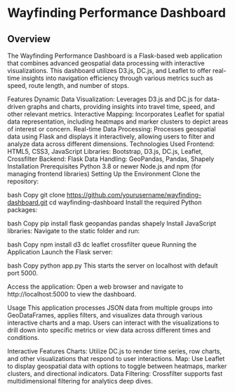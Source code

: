 # Wayfinding Performance Dashboard

## Overview

The Wayfinding Performance Dashboard is a Flask-based web application that combines advanced geospatial data processing with interactive visualizations. This dashboard utilizes D3.js, DC.js, and Leaflet to offer real-time insights into navigation efficiency through various metrics such as speed, route length, and number of stops.

Features
Dynamic Data Visualization: Leverages D3.js and DC.js for data-driven graphs and charts, providing insights into travel time, speed, and other relevant metrics.
Interactive Mapping: Incorporates Leaflet for spatial data representation, including heatmaps and marker clusters to depict areas of interest or concern.
Real-time Data Processing: Processes geospatial data using Flask and displays it interactively, allowing users to filter and analyze data across different dimensions.
Technologies Used
Frontend: HTML5, CSS3, JavaScript
Libraries: Bootstrap, D3.js, DC.js, Leaflet, Crossfilter
Backend: Flask
Data Handling: GeoPandas, Pandas, Shapely
Installation
Prerequisites
Python 3.8 or newer
Node.js and npm (for managing frontend libraries)
Setting Up the Environment
Clone the repository:

bash
Copy
git clone https://github.com/yourusername/wayfinding-dashboard.git
cd wayfinding-dashboard
Install the required Python packages:

bash
Copy
pip install flask geopandas pandas shapely
Install JavaScript libraries: Navigate to the static folder and run:

bash
Copy
npm install d3 dc leaflet crossfilter queue
Running the Application
Launch the Flask server:

bash
Copy
python app.py
This starts the server on localhost with default port 5000.

Access the application: Open a web browser and navigate to http://localhost:5000 to view the dashboard.

Usage
This application processes JSON data from multiple groups into GeoDataFrames, applies filters, and visualizes data through various interactive charts and a map. Users can interact with the visualizations to drill down into specific metrics or view data across different times and conditions.

Interactive Features
Charts: Utilize DC.js to render time series, row charts, and other visualizations that respond to user interactions.
Map: Use Leaflet to display geospatial data with options to toggle between heatmaps, marker clusters, and directional indicators.
Data Filtering: Crossfilter supports fast multidimensional filtering for analytics deep dives.
